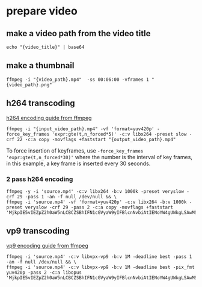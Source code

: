 
# prepare video

## make a video path from the video title
```
echo "{video_title}" | base64
```

## make a thumbnail
```
ffmpeg -i "{video_path}.mp4"  -ss 00:06:00 -vframes 1 "{video_path}.png"
```

## h264 transcoding
[h264 encoding guide from ffmpeg](https://trac.ffmpeg.org/wiki/Encode/H.264)

```
ffmpeg -i "{input_video_path}.mp4" -vf 'format=yuv420p' -force_key_frames 'expr:gte(t,n_forced*5)' -c:v libx264 -preset slow -crf 22 -c:a copy -movflags +faststart "{output_video_path}.mp4"
```

To force insertion of keyframes, use `-force_key_frames 'expr:gte(t,n_forced*30)'` where the number is the interval of key frames, in this example, a key frame is inserted every 30 seconds.

### 2 pass h264 encoding
```
ffmpeg -y -i 'source.mp4' -c:v libx264 -b:v 1000k -preset veryslow -crf 29 -pass 1 -an -f null /dev/null && \
ffmpeg -i 'source.mp4' -vf 'format=yuv420p' -c:v libx264 -b:v 1000k -preset veryslow -crf 29 -pass 2 -c:a copy -movflags +faststart 'MjkpIE5vIEZpZ2h0aW5nLCBCZSBhIFN1cGVyaW9yIFBlcnNvbiAtIENoYW4gUWkgLSAwMS8yMy8yMDE4Cg==.mp4'
```

## vp9 transcoding
[vp9 encoding guide from ffmpeg](https://trac.ffmpeg.org/wiki/Encode/VP9)

```
ffmpeg -i 'source.mp4' -c:v libvpx-vp9 -b:v 1M -deadline best -pass 1 -an -f null /dev/null && \
ffmpeg -i 'source.mp4' -c:v libvpx-vp9 -b:v 1M -deadline best -pix_fmt yuv420p -pass 2 -c:a libopus 'MjkpIE5vIEZpZ2h0aW5nLCBCZSBhIFN1cGVyaW9yIFBlcnNvbiAtIENoYW4gUWkgLSAwMS8yMy8yMDE4Cg==.webm'
```